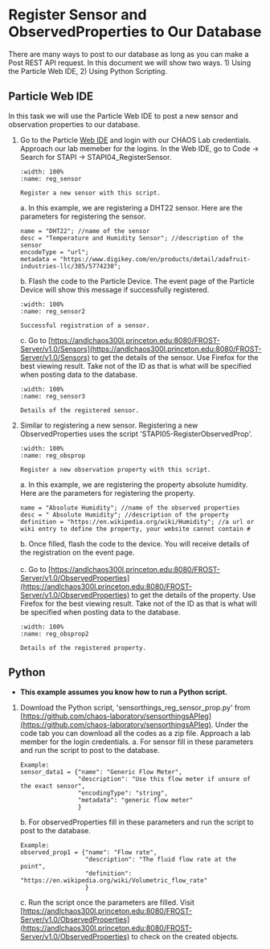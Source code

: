# Register Sensor and ObservedProperties to Our Database

There are many ways to post to our database as long as you can make a Post REST API request. In this document we will show two ways. 1) Using the Particle Web IDE, 2) Using Python Scripting.

## Particle Web IDE
In this task we will use the Particle Web IDE to post a new sensor and observation properties to our database.

1. Go to the Particle [Web IDE](build.particle.io) and login with our CHAOS Lab credentials. Approach our lab memeber for the logins. In the Web IDE, go to Code -> Search for STAPI -> STAPI04_RegisterSensor.
    ```{figure} /_static/041reg_sensor/reg_sensor.png
    :width: 100%
    :name: reg_sensor

    Register a new sensor with this script.
    ```
    a. In this example, we are registering a DHT22 sensor. Here are the parameters for registering the sensor.
    ```
    name = "DHT22"; //name of the sensor
    desc = "Temperature and Humidity Sensor"; //description of the sensor
    encodeType = "url";
    metadata = "https://www.digikey.com/en/products/detail/adafruit-industries-llc/385/5774230";
    ```
    b. Flash the code to the Particle Device. The event page of the Particle Device will show this message if successfully registered.
    ```{figure} /_static/041reg_sensor/reg_sensor2.png
    :width: 100%
    :name: reg_sensor2

    Successful registration of a sensor.
    ```
    c. Go to [https://andlchaos300l.princeton.edu:8080/FROST-Server/v1.0/Sensors](https://andlchaos300l.princeton.edu:8080/FROST-Server/v1.0/Sensors) to get the details of the sensor. Use Firefox for the best viewing result. Take not of the ID as that is what will be specified when posting data to the database.
    ```{figure} /_static/041reg_sensor/reg_sensor3.png
    :width: 100%
    :name: reg_sensor3

    Details of the registered sensor.
    ```

2. Similar to registering a new sensor. Registering a new ObservedProperties uses the script 'STAPI05-RegisterObservedProp'.
    ```{figure} /_static/041reg_sensor/reg_obsprop.png
    :width: 100%
    :name: reg_obsprop

    Register a new observation property with this script.
    ```
    a. In this example, we are registering the property absolute humidity. Here are the parameters for registering the property.
    ```
    name = "Absolute Humidity"; //name of the observed properties
    desc = " Absolute Humidity"; //description of the property
    definition = "https://en.wikipedia.org/wiki/Humidity"; //a url or wiki entry to define the property, your website cannot contain #
    ```
    b. Once filled, flash the code to the device. You will receive details of the registration on the event page.
    </Br><Br/>
    c. Go to [https://andlchaos300l.princeton.edu:8080/FROST-Server/v1.0/ObservedProperties](https://andlchaos300l.princeton.edu:8080/FROST-Server/v1.0/ObservedProperties) to get the details of the property. Use Firefox for the best viewing result. Take not of the ID as that is what will be specified when posting data to the database.
    ```{figure} /_static/041reg_sensor/reg_obsprop2.png
    :width: 100%
    :name: reg_obsprop2

    Details of the registered property.
    ```

## Python
- **This example assumes you know how to run a Python script.**
1. Download the Python script, 'sensorthings_reg_sensor_prop.py' from [https://github.com/chaos-laboratory/sensorthingsAPIeg](https://github.com/chaos-laboratory/sensorthingsAPIeg). Under the code tab you can download all the codes as a zip file. Approach a lab member for the login credentials.
    a. For sensor fill in these parameters and run the script to post to the database.
    ```
    Example:  
    sensor_data1 = {"name": "Generic Flow Meter",
                    "description": "Use this flow meter if unsure of the exact sensor",
                    "encodingType": "string",
                    "metadata": "generic flow meter"
                    }
    ```
    b. For observedProperties fill in these parameters and run the script to post to the database.
    ```
    Example:
    observed_prop1 = {"name": "Flow rate",
                      "description": "The fluid flow rate at the point",
                      "definition": "https://en.wikipedia.org/wiki/Volumetric_flow_rate"
                      }
    ```
    c. Run the script once the parameters are filled. Visit [https://andlchaos300l.princeton.edu:8080/FROST-Server/v1.0/ObservedProperties](https://andlchaos300l.princeton.edu:8080/FROST-Server/v1.0/ObservedProperties) to check on the created objects.
